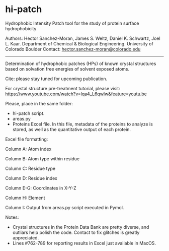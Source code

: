 # hi-patch
Hydrophobic Intensity Patch tool for the study of protein surface hydrophobicity

Authors: Hector Sanchez-Moran, James S. Weltz, Daniel K. Schwartz, Joel L. Kaar.
Department of Chemical & Biological Engineering.
University of Colorado Boulder
Contact: hector.sanchez-moran@colorado.edu

-------------------------------------------------------------------------------

Determination of hydrophobic patches (HPs) of known crystal structures 
based on solvation free energies of solvent exposed atoms.
 
Cite: please stay tuned for upcoming publication.

For crystal structure pre-treatment tutorial, please visit: 
https://www.youtube.com/watch?v=lqa4_L6qwIw&feature=youtu.be

Please, place in the same folder:
- hi-patch script.
- areas.py
- Proteins Excel file. In this file, metadata of the proteins to analyze is
stored, as well as the quantitative output of each protein.

Excel file formatting:

Column A: Atom index

Column B: Atom type within residue

Column C: Residue type

Column D: Residue index

Column E-G: Coordinates in X-Y-Z

Column H: Element

Column I: Output from areas.py script executed in Pymol.

Notes: 
- Crystal structures in the Protein Data Bank are pretty diverse, and outliars help polish the code. Contact to fix glitches is greatly appreciated.
- Lines #762-789 for reporting results in Excel just available in MacOS.
